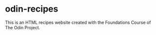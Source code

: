 # odin-recipes

This is an HTML recipes website created with the Foundations Course of The Odin Project.
